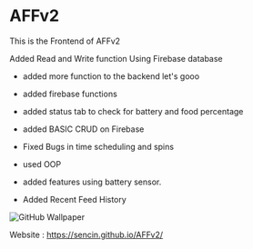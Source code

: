 # AFFv2
This is the Frontend of AFFv2

Added Read and Write function Using Firebase database

* added more function to the backend let's gooo

* added firebase functions

* added status tab to check for battery and food percentage

* added BASIC CRUD on Firebase

* Fixed Bugs in time scheduling and spins

* used OOP 

* added features using battery sensor.

* Added Recent Feed History

![GitHub Wallpaper](background/backgrounddddddd.png)

Website : https://sencin.github.io/AFFv2/
